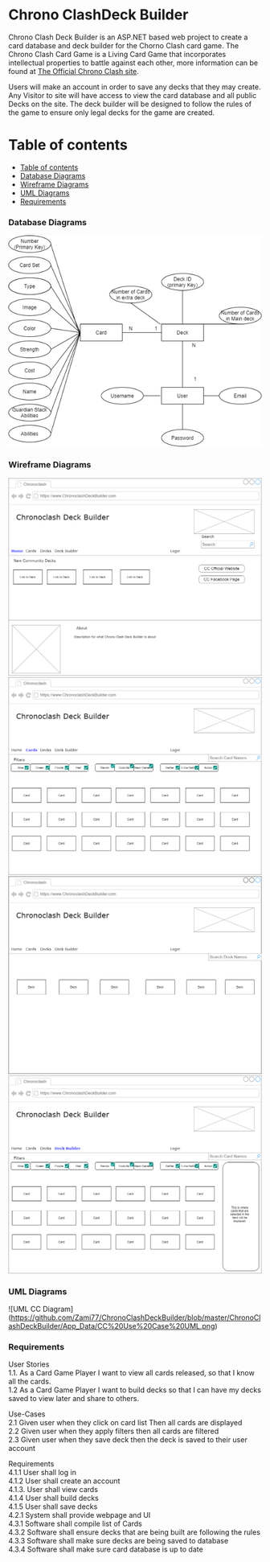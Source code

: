 # Chrono ClashDeck Builder
Chrono Clash Deck Builder is an ASP.NET based web project to create a card database and deck builder for the Chorno Clash card game. The Chrono Clash Card Game is a Living Card Game that incorporates intellectual properties to battle against each other, more information can be found at [The Official Chrono Clash site](https://www.chronoclashsystem.com/en.php). 

Users will make an account in order to save any decks that they may create. Any Visitor to site will have access to view the card database and all public Decks on the site. The deck builder will be designed to follow the rules of the game to ensure only legal decks for the game are created.

<a name="table-of-contents"/>

# Table of contents


<!--ts-->
   * [Table of contents](#table-of-contents)
   * [Database Diagrams](#database-diagrams)
   * [Wireframe Diagrams](#wireframe-diagrams)
   * [UML Diagrams](#uml-diagrams)
   * [Requirements](#requirements)
<!--te-->
<a name="database-diagrams"/>

### Database Diagrams

![CC Database Diagram](https://github.com/Zami77/ChronoClashDeckBuilder/blob/master/ChronoClashDeckBuilder/App_Data/Chrono%20Clash%20Deck%20Builder.png)

<a name="wireframe-diagrams"/>

### Wireframe Diagrams

![wireframe diagram main](https://github.com/Zami77/ChronoClashDeckBuilder/blob/master/ChronoClashDeckBuilder/App_Data/Wireframe/CC%20Wireframe%20Main%20Page.png)
![wireframe diagram cards](https://github.com/Zami77/ChronoClashDeckBuilder/blob/master/ChronoClashDeckBuilder/App_Data/Wireframe/CC%20Wireframe%20Cards%20Page.png)
![wireframe diagram deck](https://github.com/Zami77/ChronoClashDeckBuilder/blob/master/ChronoClashDeckBuilder/App_Data/Wireframe/CC%20Wireframe%20Decks%20Page.png)
![wireframe diagram deck Builder](https://github.com/Zami77/ChronoClashDeckBuilder/blob/master/ChronoClashDeckBuilder/App_Data/Wireframe/CC%20Wireframe%20Deck%20Builder%20Page.png)

<a name="uml-diagrams"/>

### UML Diagrams

![UML CC Diagram]
(https://github.com/Zami77/ChronoClashDeckBuilder/blob/master/ChronoClashDeckBuilder/App_Data/CC%20Use%20Case%20UML.png)

<a name="requirements"/>

### Requirements
User Stories </br>
1.1. As a Card Game Player I want to view all cards released, so that I know all the cards. </br>
1.2	 As a Card Game Player I want to build decks so that I can have my decks saved to view later and share to others.</br>

Use-Cases</br>
2.1 Given user when they click on card list Then all cards are displayed </br>
2.2 Given user when they apply filters then all cards are filtered</br>
2.3 Given user when they save deck then the deck is saved to their user account</br>

Requirements</br>
4.1.1 User shall log in</br>
4.1.2 User shall create an account</br>
4.1.3. User shall view cards</br>
4.1.4 User shall build decks</br>
4.1.5 User shall save decks</br>
4.2.1 System shall provide webpage and UI</br>
4.3.1 Software shall compile list of Cards</br>
4.3.2 Software shall ensure decks that are being built are following the rules</br>
4.3.3 Software shall make sure decks are being saved to database</br>
4.3.4 Software shall make sure card database is up to date</br>





